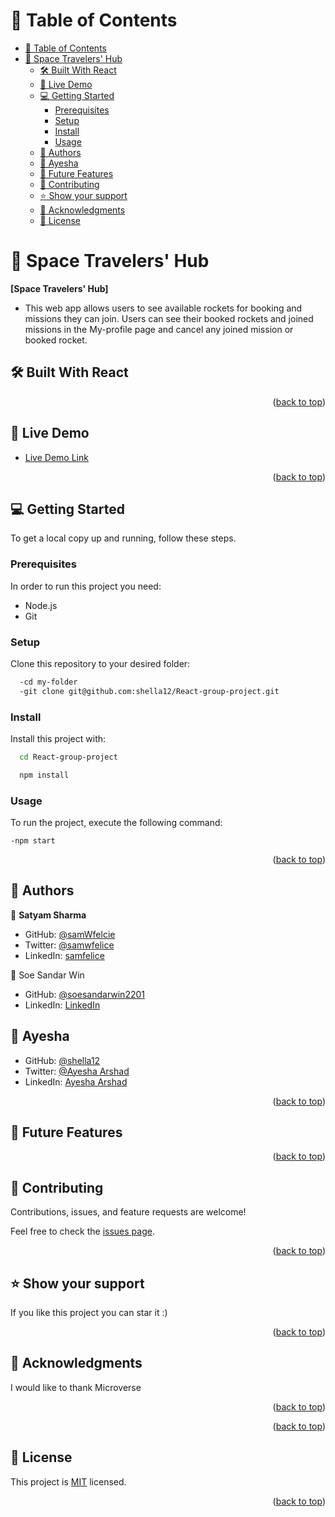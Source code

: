 # 📗 Table of Contents

- [📗 Table of Contents](#-table-of-contents)
- [📖 Space Travelers' Hub](#-space-travelers-hub)
  - [🛠 Built With React](#-built-with-react)
  - [🚀 Live Demo ](#-live-demo-)
  - [💻 Getting Started ](#-getting-started-)
    - [Prerequisites](#prerequisites)
    - [Setup](#setup)
    - [Install](#install)
    - [Usage](#usage)
  - [👥 Authors ](#-authors-)
  - [👥 Ayesha  ](#-ayesha--)
  - [🔭 Future Features ](#-future-features-)
  - [🤝 Contributing ](#-contributing-)
  - [⭐️ Show your support ](#️-show-your-support-)
  - [🙏 Acknowledgments ](#-acknowledgments-)
  - [📝 License ](#-license-)

<!-- PROJECT DESCRIPTION -->

# 📖 Space Travelers' Hub
 <a name="about-project"></a>

**[Space Travelers' Hub]** 
- This web app allows users to see available rockets for booking   and missions they can join. Users can see their booked rockets and joined missions in the My-profile page and cancel any joined mission or booked rocket.

## 🛠 Built With <a name="built-with">React</a>

<p align="right">(<a href="#readme-top">back to top</a>)</p>

<!-- LIVE DEMO -->

## 🚀 Live Demo <a name="live-demo"></a>

- [Live Demo Link](https://clever-hamster-fb01bd.netlify.app/)

<p align="right">(<a href="#readme-top">back to top</a>)</p>

<!-- GETTING STARTED -->

## 💻 Getting Started <a name="getting-started"></a>

To get a local copy up and running, follow these steps.

### Prerequisites

In order to run this project you need:

- Node.js
- Git

### Setup

Clone this repository to your desired folder:



```sh
  -cd my-folder
  -git clone git@github.com:shella12/React-group-project.git
```


### Install

Install this project with:

```sh
  cd React-group-project

  npm install
```

### Usage

To run the project, execute the following command:

`-npm start`

<p align="right">(<a href="#readme-top">back to top</a>)</p>

<!-- AUTHORS -->

## 👥 Authors <a name="authors"></a>

👤 **Satyam Sharma**

- GitHub: [@samWfelcie](https://github.com/mrsamsharma)
- Twitter: [@samwfelice](https://twitter.com/samwfelice)
- LinkedIn: [samfelice](https://www.linkedin.com/in/samfelice)

👤 Soe Sandar Win

- GitHub: [@soesandarwin2201](https://github.com/soesandarwin2201)
- LinkedIn: [LinkedIn](https://www.linkedin.com/in/soe-sandar-win-softwareengineer/)

## 👥 Ayesha  <a name="authors"></a>

- GitHub: [@shella12](https://github.com/shella12)
- Twitter: [@Ayesha Arshad](https://twitter.com/AyeshaA03712974)
- LinkedIn: [Ayesha Arshad](https://www.linkedin.com/in/ayesha-arshad-a690a015a/)

<p align="right">(<a href="#readme-top">back to top</a>)</p>

<!-- FUTURE FEATURES -->

## 🔭 Future Features <a name="future-features"></a>



<p align="right">(<a href="#readme-top">back to top</a>)</p>

<!-- CONTRIBUTING -->

## 🤝 Contributing <a name="contributing"></a>

Contributions, issues, and feature requests are welcome!

Feel free to check the [issues page](../../issues/).

<p align="right">(<a href="#readme-top">back to top</a>)</p>

<!-- SUPPORT -->

## ⭐️ Show your support <a name="support"></a>

If you like this project you can star it :)

<p align="right">(<a href="#readme-top">back to top</a>)</p>

<!-- ACKNOWLEDGEMENTS -->

## 🙏 Acknowledgments <a name="acknowledgements"></a>

I would like to thank Microverse

<p align="right">(<a href="#readme-top">back to top</a>)</p>

<p align="right">(<a href="#readme-top">back to top</a>)</p>

<!-- LICENSE -->

## 📝 License <a name="license"></a>

This project is [MIT](./LICENSE) licensed.


<p align="right">(<a href="#readme-top">back to top</a>)</p>
